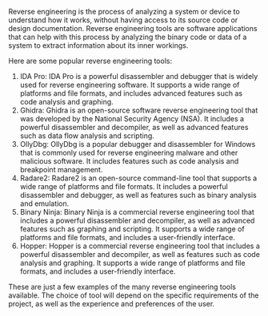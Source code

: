 Reverse engineering is the process of analyzing a system or device to understand how it works, without having access to its source code or design documentation. Reverse engineering tools are software applications that can help with this process by analyzing the binary code or data of a system to extract information about its inner workings.

Here are some popular reverse engineering tools:

1. IDA Pro: IDA Pro is a powerful disassembler and debugger that is widely used for reverse engineering software. It supports a wide range of platforms and file formats, and includes advanced features such as code analysis and graphing.
2. Ghidra: Ghidra is an open-source software reverse engineering tool that was developed by the National Security Agency (NSA). It includes a powerful disassembler and decompiler, as well as advanced features such as data flow analysis and scripting.
3. OllyDbg: OllyDbg is a popular debugger and disassembler for Windows that is commonly used for reverse engineering malware and other malicious software. It includes features such as code analysis and breakpoint management.
4. Radare2: Radare2 is an open-source command-line tool that supports a wide range of platforms and file formats. It includes a powerful disassembler and debugger, as well as features such as binary analysis and emulation.
5. Binary Ninja: Binary Ninja is a commercial reverse engineering tool that includes a powerful disassembler and decompiler, as well as advanced features such as graphing and scripting. It supports a wide range of platforms and file formats, and includes a user-friendly interface.
6. Hopper: Hopper is a commercial reverse engineering tool that includes a powerful disassembler and decompiler, as well as features such as code analysis and graphing. It supports a wide range of platforms and file formats, and includes a user-friendly interface.

These are just a few examples of the many reverse engineering tools available. The choice of tool will depend on the specific requirements of the project, as well as the experience and preferences of the user.